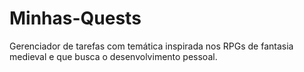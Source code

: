 # Minhas-Quests
Gerenciador de tarefas com temática inspirada nos RPGs de fantasia medieval e que busca o desenvolvimento pessoal.
